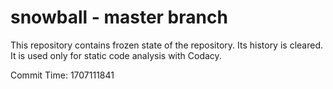 # snowball - master branch

This repository contains frozen state of the repository.
Its history is cleared. It is used only for static code
analysis with Codacy.

Commit Time: 1707111841